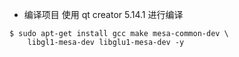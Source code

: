 - 编译项目
使用 qt creator 5.14.1 进行编译 
```
$ sudo apt-get install gcc make mesa-common-dev \
    libgl1-mesa-dev libglu1-mesa-dev -y 
```